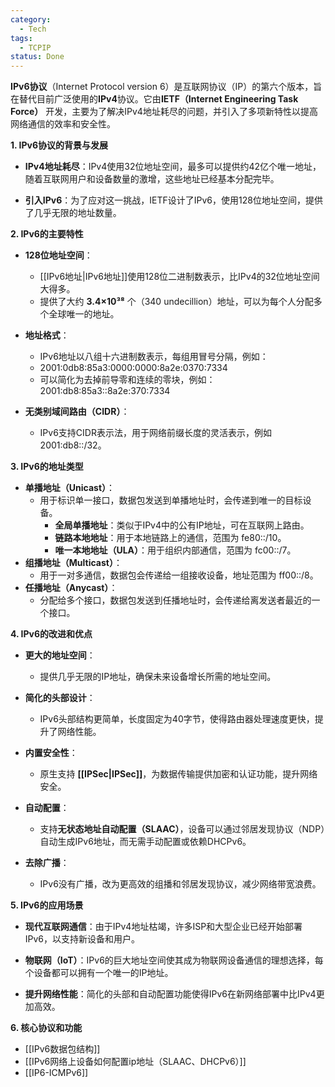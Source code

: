```yaml
---
category:
  - Tech
tags:
  - TCPIP
status: Done
---
```

**IPv6协议**（Internet Protocol version 6）是互联网协议（IP）的第六个版本，旨在替代目前广泛使用的**IPv4**协议。它由**IETF（Internet Engineering Task Force）** 开发，主要为了解决IPv4地址耗尽的问题，并引入了多项新特性以提高网络通信的效率和安全性。

**1. IPv6协议的背景与发展**

- **IPv4地址耗尽**：IPv4使用32位地址空间，最多可以提供约42亿个唯一地址，随着互联网用户和设备数量的激增，这些地址已经基本分配完毕。

- **引入IPv6**：为了应对这一挑战，IETF设计了IPv6，使用128位地址空间，提供了几乎无限的地址数量。

**2. IPv6的主要特性**

- **128位地址空间**：

    - [[IPv6地址|IPv6地址]]使用128位二进制数表示，比IPv4的32位地址空间大得多。
    - 提供了大约 **3.4×10³⁸** 个（340 undecillion）地址，可以为每个人分配多个全球唯一的地址。

- **地址格式**：

    - IPv6地址以八组十六进制数表示，每组用冒号分隔，例如：
    - 2001:0db8:85a3:0000:0000:8a2e:0370:7334
    - 可以简化为去掉前导零和连续的零块，例如：2001:db8:85a3::8a2e:370:7334

-  **无类别域间路由（CIDR）**：

    - IPv6支持CIDR表示法，用于网络前缀长度的灵活表示，例如 2001:db8::/32。

**3. IPv6的地址类型**

 - **单播地址（Unicast）**：
    - 用于标识单一接口，数据包发送到单播地址时，会传递到唯一的目标设备。
        - **全局单播地址**：类似于IPv4中的公有IP地址，可在互联网上路由。
        - **链路本地地址**：用于本地链路上的通信，范围为 fe80::/10。
        - **唯一本地地址（ULA）**：用于组织内部通信，范围为 fc00::/7。
- **组播地址（Multicast）**：
    - 用于一对多通信，数据包会传递给一组接收设备，地址范围为 ff00::/8。
- **任播地址（Anycast）**：
    - 分配给多个接口，数据包发送到任播地址时，会传递给离发送者最近的一个接口。

**4. IPv6的改进和优点**

- **更大的地址空间**：
    - 提供几乎无限的IP地址，确保未来设备增长所需的地址空间。

- **简化的头部设计**：
    - IPv6头部结构更简单，长度固定为40字节，使得路由器处理速度更快，提升了网络性能。

- **内置安全性**：
    - 原生支持 **[[IPSec|IPSec]]**，为数据传输提供加密和认证功能，提升网络安全。

- **自动配置**：
    - 支持**无状态地址自动配置（SLAAC）**，设备可以通过邻居发现协议（NDP）自动生成IPv6地址，而无需手动配置或依赖DHCPv6。

- **去除广播**：
    - IPv6没有广播，改为更高效的组播和邻居发现协议，减少网络带宽浪费。

**5. IPv6的应用场景**

- **现代互联网通信**：由于IPv4地址枯竭，许多ISP和大型企业已经开始部署IPv6，以支持新设备和用户。

- **物联网（IoT）**：IPv6的巨大地址空间使其成为物联网设备通信的理想选择，每个设备都可以拥有一个唯一的IP地址。

- **提升网络性能**：简化的头部和自动配置功能使得IPv6在新网络部署中比IPv4更加高效。

**6. 核心协议和功能**

- [[IPv6数据包结构]]
- [[IPv6网络上设备如何配置ip地址（SLAAC、DHCPv6）]]
- [[IP6-ICMPv6]]